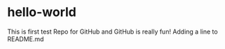 # hello-world
This is first test Repo for GitHub and GitHub is really fun!
Adding a line to README.md
